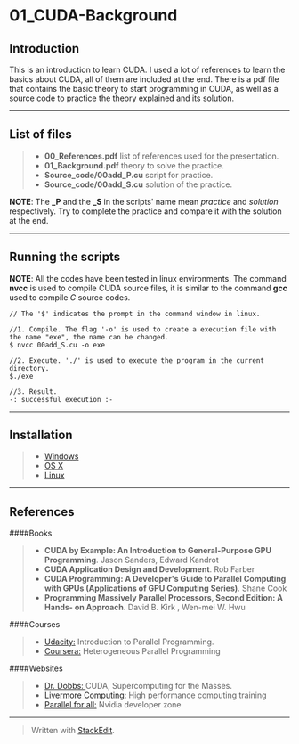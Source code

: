 01_CUDA-Background
===================

Introduction
-------------
This is an introduction to learn CUDA. I used a lot of references to learn the basics about CUDA, all of them are included at the end. There is a pdf file that contains the basic theory to start programming in CUDA, as well as a source code to practice the theory explained and its solution.

-------------

List of files
-------------
> * **00_References.pdf** list of references used for the presentation.
> * **01_Background.pdf** theory to solve the practice.
> * **Source_code/00add_P.cu** script for practice.
> * **Source_code/00add_S.cu** solution of the practice.

**NOTE**: The **_P** and the **_S** in the scripts' name mean *practice* and *solution* respectively. Try to complete the practice and compare it with the solution at the end.

-------------

Running the scripts
-------------

**NOTE**: All the codes have been tested in linux environments. The command **nvcc** is used to compile CUDA source files, it is similar to the command **gcc** used to compile *C* source codes.

```
// The '$' indicates the prompt in the command window in linux.

//1. Compile. The flag '-o' is used to create a execution file with the name "exe", the name can be changed. 
$ nvcc 00add_S.cu -o exe

//2. Execute. './' is used to execute the program in the current directory.
$./exe  

//3. Result.
-: successful execution :-
```
-------------

Installation
-------------


>* [Windows](http://docs.nvidia.com/cuda/cuda-getting-started-guide-for-microsoft-windows/index.html)
>* [OS X](http://docs.nvidia.com/cuda/cuda-getting-started-guide-for-mac-os-x/index.html)
>* [Linux](http://docs.nvidia.com/cuda/cuda-getting-started-guide-for-linux/index.html)

-------------

References
-------------

####Books
>* **CUDA by Example: An Introduction to General-Purpose GPU Programming**. Jason Sanders, Edward Kandrot
>* **CUDA Application Design and Development**. Rob Farber
>* **CUDA Programming: A Developer's Guide to Parallel Computing with GPUs (Applications of GPU Computing Series)**. Shane Cook
>* **Programming Massively Parallel Processors, Second Edition: A Hands- on Approach**. David B. Kirk , Wen-mei W. Hwu

####Courses
>* [Udacity:](https://www.udacity.com/course/cs344) Introduction to Parallel Programming.
>* [Coursera:](https://www.coursera.org/course/hetero) Heterogeneous Parallel Programming

####Websites

>* [Dr. Dobbs: ](http://www.drdobbs.com/parallel/cuda-supercomputing-for-the-masses-part/207200659) CUDA, Supercomputing for the Masses.
>* [Livermore Computing:](https://computing.llnl.gov/?set=training&page=index) High performance computing training
>* [Parallel for all:](http://devblogs.nvidia.com/parallelforall/) Nvidia developer zone

-------------

> Written with [StackEdit](https://stackedit.io/).
